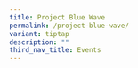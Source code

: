 ```yaml
---
title: Project Blue Wave
permalink: /project-blue-wave/
variant: tiptap
description: ""
third_nav_title: Events
---
```

